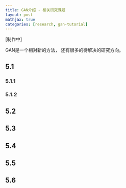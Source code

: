 ```yaml
---
title: GAN介绍 - 相关研究课题
layout: post
mathjax: true
categories: [research, gan-tutorial]
---
```


[制作中]

GAN是一个相对新的方法， 还有很多的待解决的研究方向。

## 5.1

### 5.1.1

### 5.1.2

## 5.2

## 5.3

## 5.4

## 5.5

## 5.6


